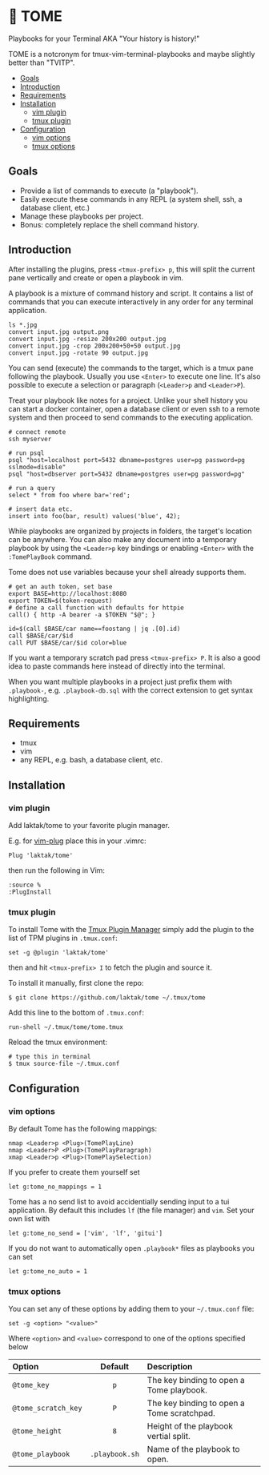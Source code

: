 
# 🔁 TOME

Playbooks for your Terminal AKA "Your history is history!"

TOME is a notcronym for tmux-vim-terminal-playbooks and maybe slightly better than "TVITP".

- [Goals](#goals)
- [Introduction](#introduction)
- [Requirements](#requirements)
- [Installation](#installation)
  - [vim plugin](#vim-plugin)
  - [tmux plugin](#tmux-plugin)
- [Configuration](#configuration)
  - [vim options](#vim-options)
  - [tmux options](#tmux-options)

## Goals

- Provide a list of commands to execute (a "playbook").
- Easily execute these commands in any REPL (a system shell, ssh, a database client, etc.)
- Manage these playbooks per project.
- Bonus: completely replace the shell command history.


## Introduction

After installing the plugins, press `<tmux-prefix> p`, this will split the current pane vertically and create or open a playbook in vim.

A playbook is a mixture of command history and script. It contains a list of commands that you can execute interactively in any order for any terminal application.

```
ls *.jpg
convert input.jpg output.png
convert input.jpg -resize 200x200 output.jpg
convert input.jpg -crop 200x200+50+50 output.jpg
convert input.jpg -rotate 90 output.jpg
```

You can send (execute) the commands to the target, which is a tmux pane following the playbook. Usually you use `<Enter>` to execute one line. It's also possible to execute a selection or paragraph (`<Leader>p` and `<Leader>P`).

Treat your playbook like notes for a project. Unlike your shell history you can start a docker container, open a database client or even ssh to a remote system and then proceed to send commands to the executing application.

    # connect remote
    ssh myserver

    # run psql
    psql "host=localhost port=5432 dbname=postgres user=pg password=pg sslmode=disable"
    psql "host=dbserver port=5432 dbname=postgres user=pg password=pg"

    # run a query
    select * from foo where bar='red';

    # insert data etc.
    insert into foo(bar, result) values('blue', 42);


While playbooks are organized by projects in folders, the target's location can be anywhere. You can also make any document into a temporary playbook by using the `<Leader>p` key bindings or enabling `<Enter>` with the `:TomePlayBook` command.


Tome does not use variables because your shell already supports them.

    # get an auth token, set base
    export BASE=http://localhost:8080
    export TOKEN=$(token-request)
    # define a call function with defaults for httpie
    call() { http -A bearer -a $TOKEN "$@"; }

    id=$(call $BASE/car name==foostang | jq .[0].id)
    call $BASE/car/$id
    call PUT $BASE/car/$id color=blue


If you want a temporary scratch pad press `<tmux-prefix> P`. It is also a good idea to paste commands here instead of directly into the terminal.

When you want multiple playbooks in a project just prefix them with `.playbook-`, e.g. `.playbook-db.sql` with the correct extension to get syntax highlighting.


## Requirements

- tmux
- vim
- any REPL, e.g. bash, a database client, etc.

## Installation

### vim plugin

Add laktak/tome to your favorite plugin manager.

E.g. for [vim-plug](https://github.com/junegunn/vim-plug/) place this in your .vimrc:

    Plug 'laktak/tome'

then run the following in Vim:

    :source %
    :PlugInstall


### tmux plugin

To install Tome with the [Tmux Plugin Manager](https://github.com/tmux-plugins/tpm) simply add the plugin to the list of TPM plugins in `.tmux.conf`:

    set -g @plugin 'laktak/tome'

then and hit `<tmux-prefix> I` to fetch the plugin and source it.


To install it manually, first clone the repo:

    $ git clone https://github.com/laktak/tome ~/.tmux/tome

Add this line to the bottom of `.tmux.conf`:

    run-shell ~/.tmux/tome/tome.tmux

Reload the tmux environment:

    # type this in terminal
    $ tmux source-file ~/.tmux.conf


## Configuration


### vim options

By default Tome has the following mappings:

    nmap <Leader>p <Plug>(TomePlayLine)
    nmap <Leader>P <Plug>(TomePlayParagraph)
    xmap <Leader>p <Plug>(TomePlaySelection)

If you prefer to create them yourself set

    let g:tome_no_mappings = 1

Tome has a no send list to avoid accidentially sending input to a tui application. By default this includes `lf` (the file manager) and `vim`. Set your own list with

    let g:tome_no_send = ['vim', 'lf', 'gitui']

If you do not want to automatically open `.playbook*` files as playbooks you can set

    let g:tome_no_auto = 1


### tmux options

You can set any of these options by adding them to your `~/.tmux.conf` file:

    set -g <option> "<value>"

Where `<option>` and `<value>` correspond to one of the options specified below

| Option                 | Default         | Description |
| :---                   | :---:           | :--- |
| `@tome_key`            | `p`             | The key binding to open a Tome playbook. |
| `@tome_scratch_key`    | `P`             | The key binding to open a Tome scratchpad. |
| `@tome_height`         | `8`             | Height of the playbook vertial split. |
| `@tome_playbook`       | `.playbook.sh`  | Name of the playbook to open. |



